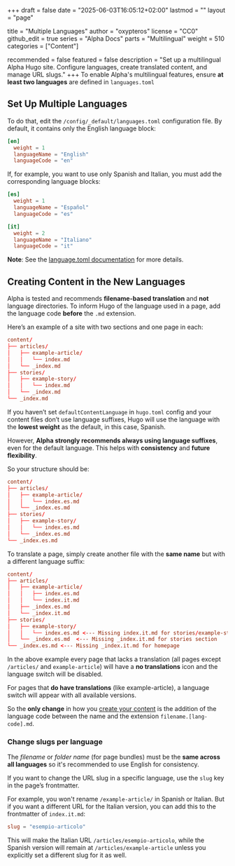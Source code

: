 +++
draft = false
date = "2025-06-03T16:05:12+02:00"
lastmod = ""
layout = "page"

title = "Multiple Languages"
author = "oxypteros"
license = "CC0"
github_edit = true
series = "Alpha Docs"
  parts = "Multilingual"
  weight = 510
categories = ["Content"]

recommended = false
featured = false
description = "Set up a multilingual Alpha Hugo site. Configure languages, create translated content, and manage URL slugs."
+++
To enable Alpha's multilingual features, ensure **at least two languages** are defined in `languages.toml`

## Set Up Multiple Languages

To do that, edit the `/config/_default/languages.toml` configuration file.
By default, it contains only the English language block:
```toml
[en]
  weight = 1
  languageName = "English"
  languageCode = "en"
```
If, for example, you want to use only Spanish and Italian, you must add the corresponding language blocks:

```toml
[es]
  weight = 1
  languageName = "Español"
  languageCode = "es"

[it]
  weight = 2
  languageName = "Italiano"
  languageCode = "it"
```
**Note**: See the [language.toml documentation](/docs/config/languages-toml/) for more details.

## Creating Content in the New Languages
Alpha is tested and recommends **filename-based translation** and **not** language directories. To inform Hugo of the language used in a page, add the language code **before** the `.md` extension.

Here’s an example of a site with two sections and one page in each:
```toml
content/ 
├── articles/
│   ├── example-article/
│   │   └── index.md
│   └── _index.md
├── stories/
│   ├── example-story/
│   │   └── index.md
│   └── _index.md
└── _index.md
```
If you haven’t set `defaultContentLanguage` in `hugo.toml` config and your content files don’t use language suffixes, Hugo will use the language with the **lowest weight** as the default, in this case, Spanish.

However, **Alpha strongly recommends always using language suffixes**, even for the default language. This helps with **consistency** and **future flexibility**.

So your structure should be:
```toml
content/ 
├── articles/
│   ├── example-article/
│   │   └── index.es.md
│   └── _index.es.md
├── stories/
│   ├── example-story/
│   │   └── index.es.md
│   └── _index.es.md
└── _index.es.md
```
To translate a page, simply create another file with the **same name** but with a different language suffix:
```toml
content/ 
├── articles/
│   ├── example-article/
│   │   ├── index.es.md
│   │   └── index.it.md
│   ├── _index.es.md
│   └── _index.it.md
├── stories/
│   ├── example-story/
│   │   └── index.es.md <--- Missing index.it.md for stories/example-story
│   └── _index.es.md  <--- Missing _index.it.md for stories section
└── _index.es.md <--- Missing _index.it.md for homepage
```
In the above example every page that lacks a translation (all pages except `/articles/` and `example-article`) will have a **no translations** icon and the language switch will be disabled.

For pages that **do have translations** (like example-article), a language switch will appear with all available versions.

So the **only change** in how you [create your content](/docs/content-creation/) is the addition of the language code between the name and the extension `filename.[lang-code].md`.


###  Change slugs per language
The *filename* or *folder name* (for page bundles) must be the **same across all languages** so it's recommended to use English for consistency.

If you want to change the URL slug in a specific language, use the `slug` key in the  page’s frontmatter. 
 
For example, you won't rename `/example-article/` in Spanish or Italian. But if you want a different URL for the Italian version, you can add this to the frontmatter of `index.it.md`:
 ```toml
 slug = "esempio-articolo"
 ```
This will make the Italian URL `/articles/esempio-articolo`, while the Spanish version will remain at `/articles/example-article` unless you explicitly set a different slug for it as well.

